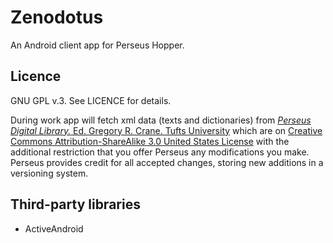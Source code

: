 # Zenodotus
An Android client app for Perseus Hopper.

Licence
-------

GNU GPL v.3. See LICENCE for details.

During work app will fetch xml data (texts and dictionaries) from [*Perseus Digital Library.* Ed. Gregory R. Crane. Tufts University](http://www.perseus.tufts.edu) which are on [Creative Commons Attribution-ShareAlike 3.0 United States License](http://creativecommons.org/licenses/by-sa/3.0/us/) with the additional restriction that you offer Perseus any modifications you make. Perseus provides credit for all accepted changes, storing new additions in a versioning system. 

Third-party libraries
---------------------

- ActiveAndroid
